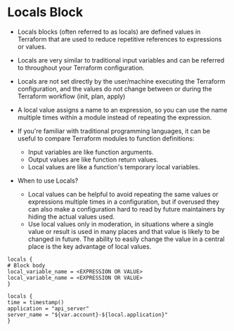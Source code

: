 # Locals Block

- Locals blocks (often referred to as locals) are defined values in Terraform that are used to reduce repetitive references to expressions or values. 
- Locals are very similar to traditional input variables and can be referred to throughout your Terraform configuration. 
- Locals are not set directly by the user/machine executing the Terraform configuration, and the values do not change between or during the Terraform workflow (init, plan, apply)
- A local value assigns a name to an expression, so you can use the name multiple times within a module instead of repeating the expression.
- If you're familiar with traditional programming languages, it can be useful to compare Terraform modules to function definitions:
    - Input variables are like function arguments.
    - Output values are like function return values.
    - Local values are like a function's temporary local variables.

- When to use Locals?
    - Local values can be helpful to avoid repeating the same values or expressions multiple times in a configuration, but if overused they can also make a configuration hard to read by future maintainers by hiding the actual values used.
    - Use local values only in moderation, in situations where a single value or result is used in many places and that value is likely to be changed in future. The ability to easily change the value in a central place is the key advantage of local values.
    
```hcl
locals {
# Block body
local_variable_name = <EXPRESSION OR VALUE>
local_variable_name = <EXPRESSION OR VALUE>
}

locals {
time = timestamp()
application = "api_server"
server_name = "${var.account}-${local.application}"
}
```